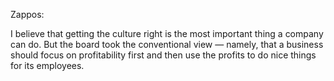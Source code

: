 Zappos:

I believe that getting the culture right is the most important thing a company can do. But the board took the conventional view — namely, that a business should focus on profitability first and then use the profits to do nice things for its employees.